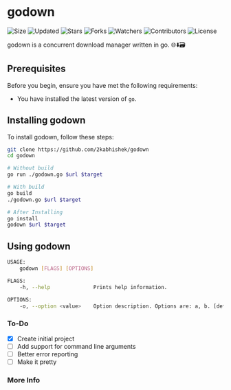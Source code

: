 # godown

![Size](https://img.shields.io/github/repo-size/2kabhishek/godown?style=plastic&color=0f0&label=Size)
![Updated](https://img.shields.io/github/last-commit/2kabhishek/godown?style=plastic&color=f00&label=Updated)
![Stars](https://img.shields.io/github/stars/2kabhishek/godown?style=plastic&color=ffc801&label=Stars)
![Forks](https://img.shields.io/github/forks/2kabhishek/godown?style=plastic&color=003cff&label=Forks)
![Watchers](https://img.shields.io/github/watchers/2kabhishek/godown?style=plastic&color=ff5500&label=Watchers)
![Contributors](https://img.shields.io/github/contributors/2kabhishek/godown?style=plastic&color=f0f&label=Contributors)
![License](https://img.shields.io/github/license/2kabhishek/godown?style=plastic&color=555&label=License)

godown is a concurrent download manager written in go. 🌐⬇️🗃

## Prerequisites

Before you begin, ensure you have met the following requirements:

- You have installed the latest version of `go`.

## Installing godown

To install godown, follow these steps:

```bash
git clone https://github.com/2kabhishek/godown
cd godown

# Without build
go run ./godown.go $url $target

# With build
go build
./godown.go $url $target

# After Installing
go install
godown $url $target
```

## Using godown

```bash
USAGE:
    godown [FLAGS] [OPTIONS]

FLAGS:
    -h, --help              Prints help information.

OPTIONS:
    -o, --option <value>    Option description. Options are: a, b. [default: a]

```

### To-Do

- [x] Create initial project
- [ ] Add support for command line arguments
- [ ] Better error reporting
- [ ] Make it pretty

### More Info
